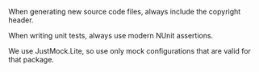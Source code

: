 When generating new source code files, always include the copyright header.

When writing unit tests, always use modern NUnit assertions.

We use JustMock.Lite, so use only mock configurations that are valid for that package.